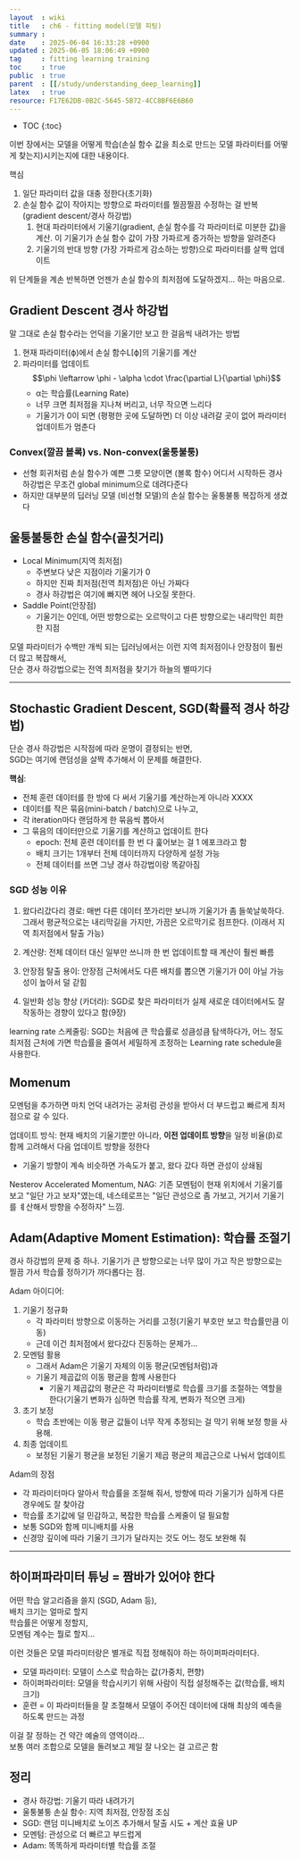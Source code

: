 ```yaml
---
layout  : wiki
title   : ch6 - fitting model(모델 피팅)
summary : 
date    : 2025-06-04 16:33:28 +0900
updated : 2025-06-05 18:06:49 +0900
tag     : fitting learning training
toc     : true
public  : true
parent  : [[/study/understanding_deep_learning]]
latex   : true
resource: F17E62DB-0B2C-5645-5B72-4CC8BF6E6B60
---
```

* TOC
{:toc}

이번 장에서는 모델을 어떻게 학습(손실 함수 값을 최소로 만드는 모델 파라미터를 어떻게 찾는지)시키는지에 대한 내용이다.

핵심
1. 일단 파라미터 값을 대충 정한다(초기화)
2. 손실 함수 값이 작아지는 방향으로 파라미터를 찔끔찔끔 수정하는 걸 반복(gradient descent/경사 하강법)
	1. 현대 파라미터에서 기울기(gradient, 손실 함수를 각 파라미터로 미분한 값)을 계산. 이 기울기가 손실 함수 값이 가장 가파르게 증가하는 방향을 알려준다
	2. 기울기의 반대 방향 (가장 가파르게 감소하는 방향)으로 파라미터를 살짝 업데이트

위 단계들을 계손 반복하면 언젠가 손실 함수의 최저점에 도달하겠지... 하는 마음으로.


## Gradient Descent 경사 하강법
말 그대로 손실 함수라는 언덕을 기울기만 보고 한 걸음씩 내려가는 방법
1. 현재 파라미터(ϕ)에서 손실 함수L[ϕ]의 기울기를 계산
2. 파라미터를 업데이트
$$\phi \leftarrow \phi - \alpha \cdot \frac{\partial L}{\partial \phi}$$
	- α는 학습률(Learning Rate)
	- 너무 크면 최저점을 지나쳐 버리고, 너무 작으면 느리다
	- 기울기가 0이 되면 (평평한 곳에 도달하면) 더 이상 내려갈 곳이 없어 파라미터 업데이트가 멈춘다

### Convex(깔끔 볼록) vs. Non-convex(울퉁불퉁)
- 선형 회귀처럼 손실 함수가 예쁜 그릇 모양이면 (볼록 함수) 어디서 시작하든 경사 하강법은 무조건 global minimum으로 데려다준다
- 하지만 대부분의 딥러닝 모델 (비선형 모델)의 손실 함수는 울퉁불퉁 복잡하게 생겼다


## 울퉁불퉁한 손실 함수(골칫거리)
- Local Minimum(지역 최저점)
	- 주변보다 낮은 지점이라 기울기가 0
	- 하지만 진짜 최저점(전역 최저점)은 아닌 가짜다
	- 경사 하강법은 여기에 빠지면 헤어 나오질 못한다.
- Saddle Point(안장점)
	- 기울기는 0인데, 어떤 방향으로는 오르막이고 다른 방향으로는 내리막인 희한한 지점

모델 파라미터가 수백만 개씩 되는 딥러닝에서는 이런 지역 최저점이나 안장점이 훨씬 더 많고 복잡해서,  
단순 경사 하강법으로는 전역 최저점을 찾기가 하늘의 별따기다

---

## Stochastic Gradient Descent, SGD(확률적 경사 하강법)
단순 경사 하강법은 시작점에 따라 운명이 결정되는 반면,  
SGD는 여기에 랜덤성을 살짝 추가해서 이 문제를 해결한다.

**핵심**: 
- 전체 훈련 데이터를 한 방에 다 써서 기울기를 계산하는게 아니라 XXXX
- 데이터를 작은 묶음(mini-batch / batch)으로 나누고,
- 각 iteration마다 랜덤하게 한 묶음씩 뽑아서
- 그 묶음의 데이터만으로 기울기를 계산하고 업데이트 한다
	- epoch: 전체 훈련 데이터를 한 번 다 훑어보는 걸 1 에포크라고 함
	- 배치 크기는 1개부터 전체 데이터까지 다양하게 설정 가능
	- 전체 데이터를 쓰면 그냥 경사 하강법이랑 똑같아짐

### SGD 성능 이유
1. 왔다리갔다리 경로: 매번 다른 데이터 쪼가리만 보니까 기울기가 좀 들쑥날쑥하다. 그래서 평균적으로는 내리막길을 가지만, 가끔은 오르막기로 점프한다. (이래서 지역 최저점에서 탈출 가능)

2. 계산량: 전체 데이터 대신 일부만 쓰니까 한 번 업데이트할 때 계산이 훨씬 빠름
3. 안장점 탈출 용이: 안장점 근처에서도 다른 배치를 뽑으면 기울기가 0이 아닐 가능성이 높아서 덜 갇힘
4. 일반화 성능 향상 (카더라): SGD로 찾은 파라미터가 실제 새로운 데이터에서도 잘 작동하는 경향이 있다고 함(9장)

learning rate 스케줄링: SGD는 처음에 큰 학습률로 성큼성큼 탐색하다가, 어느 정도 최저점 근처에 가면 학습률을 줄여서 세밀하게 조정하는 Learning rate schedule을 사용한다.


## Momenum
모멘텀을 추가하면 마치 언덕 내려가는 공처럼 관성을 받아서 더 부드럽고 빠르게 최저점으로 갈 수 있다.

업데이트 방식: 현재 배치의 기울기뿐만 아니라, **이전 업데이트 방향**을 일정 비율(β)로 함께 고려해서 다음 업데이트 방향을 정한다
- 기울기 방향이 계속 비슷하면 가속도가 붙고, 왔다 갔다 하면 관성이 상쇄됨

Nesterov Accelerated Momentum, NAG:
기존 모멘텀이 현재 위치에서 기울기를 보고 "일단 가고 보자"였는데, 네스테로프는 "일단 관성으로 좀 가보고, 거기서 기울기를 ㅖ산해서 방향을 수정하자" 느낌.

## Adam(Adaptive Moment Estimation): 학습률 조절기
경사 하강법의 문제 중 하나. 기울기가 큰 방향으로는 너무 많이 가고 작은 방향으로는 찔끔 가서 학습률 정하기가 까다롭다는 점.

Adam 아이디어:
1. 기울기 정규화
	- 각 파라미터 방향으로 이동하는 거리를 고정(기울기 부호만 보고 학습률만큼 이동)
	- 근데 이건 최저점에서 왔다갔다 진동하는 문제가...
2. 모멘텀 활용
	- 그래서 Adam은 기울기 자체의 이동 평균(모멘텀처럼)과
	- 기울기 제곱값의 이동 평균을 함께 사용한다
		- 기울기 제곱값의 평균은 각 파라미터별로 학습률 크기를 조절하는 역할을 한다(기울기 변화가 심하면 학습률 작게, 변화가 적으면 크게)
3. 초기 보정
	- 학습 초반에는 이동 평균 값들이 너무 작게 추정되는 걸 막기 위해 보정 항을 사용해.
4. 최종 업데이트
	- 보정된 기울기 평균을 보정된 기울기 제곱 평균의 제곱근으로 나눠서 업데이트

Adam의 장점
- 각 파라미터마다 알아서 학습률을 조절해 줘서, 방향에 따라 기울기가 심하게 다른 경우에도 잘 찾아감
- 학습률 초기값에 덜 민감하고, 복잡한 학습률 스케줄이 덜 필요함
- 보통 SGD와 함께 미니배치를 사용
- 신경망 깊이에 따라 기울기 크기가 달라지는 것도 어느 정도 보완해 줘

---

## 하이퍼파라미터 튜닝 = 짬바가 있어야 한다
어떤 학습 알고리즘을 쓸지 (SGD, Adam 등),  
배치 크기는 얼마로 할지  
학습률은 어떻게 정할지,  
모멘텀 계수는 뭘로 할지...  

이런 것들은 모델 파라미터랑은 별개로 직접 정해줘야 하는 하이퍼파라미터다.
- 모델 파라미터: 모델이 스스로 학습하는 값(가중치, 편향)
- 하이퍼파라미터: 모델을 학습시키기 위해 사람이 직접 설정해주는 값(학습률, 배치 크기)
- 훈련 = 이 파라미터들을 잘 조절해서 모델이 주어진 데이터에 대해 최상의 예측을 하도록 만드는 과정

이걸 잘 정하는 건 약간 예술의 영역이라...  
보통 여러 조합으로 모델을 돌려보고 제일 잘 나오는 걸 고르곤 함


## 정리
- 경사 하강법: 기울기 따라 내려가기
- 울퉁불퉁 손실 함수: 지역 최저점, 안장점 조심
- SGD: 랜덤 미니배치로 노이즈 추가해서 탈출 시도 + 계산 효율 UP
- 모멘텀: 관성으로 더 빠르고 부드럽게
- Adam: 똑똑하게 파라미터별 학습률 조절


